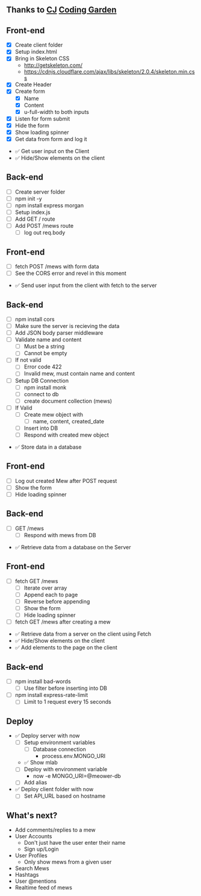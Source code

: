 ## Thanks to [CJ](https://github.com/w3cj) [Coding Garden](https://www.youtube.com/channel/UCLNgu_OupwoeESgtab33CCw)

## Front-end

- [x] Create client folder
- [x] Setup index.html
- [x] Bring in Skeleton CSS
  - http://getskeleton.com/
  - https://cdnjs.cloudflare.com/ajax/libs/skeleton/2.0.4/skeleton.min.css
- [x] Create Header
- [x] Create form
  - [x] Name
  - [x] Content
  - [x] u-full-width to both inputs
- [x] Listen for form submit
- [x] Hide the form
- [x] Show loading spinner
- [x] Get data from form and log it
- ✅ Get user input on the Client
- ✅ Hide/Show elements on the client

## Back-end

- [ ] Create server folder
- [ ] npm init -y
- [ ] npm install express morgan
- [ ] Setup index.js
- [ ] Add GET / route
- [ ] Add POST /mews route
  - [ ] log out req.body

## Front-end

- [ ] fetch POST /mews with form data
- [ ] See the CORS error and revel in this moment
- ✅ Send user input from the client with fetch to the server

## Back-end

- [ ] npm install cors
- [ ] Make sure the server is recieving the data
- [ ] Add JSON body parser middleware
- [ ] Validate name and content
  - [ ] Must be a string
  - [ ] Cannot be empty
- [ ] If not valid
  - [ ] Error code 422
  - [ ] Invalid mew, must contain name and content
- [ ] Setup DB Connection
  - [ ] npm install monk
  - [ ] connect to db
  - [ ] create document collection (mews)
- [ ] If Valid
  - [ ] Create mew object with
    - [ ] name, content, created_date
  - [ ] Insert into DB
  - [ ] Respond with created mew object
- ✅ Store data in a database

## Front-end

- [ ] Log out created Mew after POST request
- [ ] Show the form
- [ ] Hide loading spinner

## Back-end

- [ ] GET /mews
  - [ ] Respond with mews from DB
- ✅ Retrieve data from a database on the Server

## Front-end

- [ ] fetch GET /mews
  - [ ] Iterate over array
  - [ ] Append each to page
  - [ ] Reverse before appending
  - [ ] Show the form
  - [ ] Hide loading spinner
- [ ] fetch GET /mews after creating a mew
- ✅ Retrieve data from a server on the client using Fetch
- ✅ Hide/Show elements on the client
- ✅ Add elements to the page on the client

## Back-end

- [ ] npm install bad-words
  - [ ] Use filter before inserting into DB
- [ ] npm install express-rate-limit
  - [ ] Limit to 1 request every 15 seconds

## Deploy

- ✅ Deploy server with now
  - [ ] Setup environment variables
    - [ ] Database connection
      - process.env.MONGO_URI
  - ✅ Show mlab
  - [ ] Deploy with environment variable
    - now -e MONGO_URI=@meower-db
  - [ ] Add alias
- ✅ Deploy client folder with now
  - [ ] Set API_URL based on hostname

## What's next?

- Add comments/replies to a mew
- User Accounts
  - Don't just have the user enter their name
  - Sign up/Login
- User Profiles
  - Only show mews from a given user
- Search Mews
- Hashtags
- User @mentions
- Realtime feed of mews
